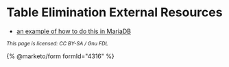 
# Table Elimination External Resources

* [an example of how to do this in MariaDB](https://www.anchormodeling.com/?page_id=303)


<sub>_This page is licensed: CC BY-SA / Gnu FDL_</sub>


{% @marketo/form formId="4316" %}
